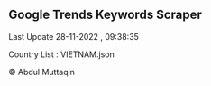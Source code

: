 

## Google Trends Keywords Scraper 
 
Last Update 28-11-2022 , 09:38:35

Country List :
VIETNAM.json



© Abdul Muttaqin 
